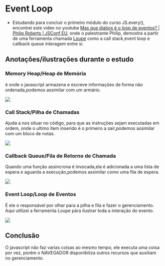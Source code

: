 # Event Loop

- Estudando para concluir o primeiro módulo do curso JS.every(), encontrei este video no youtube [Mas que diabos é o loop de eventos? | Philip Roberts | JSConf EU](https://www.youtube.com/watch?v=8aGhZQkoFbQ&t=31s), onde o palestrante Philip, demostra a partir de uma ferramenta chamada [Loupe](http://latentflip.com/loupe/) como a call stack,event loop e callback queue interagem entre si.

## Anotações/ilustrações durante o estudo
###  Memory Heap/Heap de Memória
é onde o javascript armazena e escreve informações de forma não ordenada,podemos assimilar com um armário.


![](https://github.com/mendesrl/js-every/blob/module-1/javascript-everyone/memory_heap.jpg)

### Call Stack/Pilha de Chamadas
Ajuda a nos situar no código, para que as instruções sejam executadas em ordem, onde o ultimo item inserido é o primeiro a sair,podemos assimilar com um bloco de notas.


![](https://github.com/mendesrl/js-every/blob/module-1/javascript-everyone/call_stack.jpg)

### Callback Queue/Fila de Retorno de Chamada
Quando uma função assincrona é invocada,ela é adicionada a uma lista de espera e aguarda a execução,podemos assimilar como uma fila de espera.


![](https://github.com/mendesrl/js-every/blob/module-1/javascript-everyone/callback_queue.jpeg)

### Event Loop/Loop de Eventos
É ele o responsável por olhar para a pilha e fila e fazer o gerenciamento. Aqui utilizei a ferramenta Loupe pára ilustrar toda a interação do evento.

![](https://github.com/mendesrl/js-every/blob/module-1/javascript-everyone/event_loop.gif)

## Conclusão
O javascript não faz varias coisas ao mesmo tempo, ele executa uma coisa por vez, porém o NAVEGADOR disponibiliza outros recursos que auxiliam no gerenciamento.
